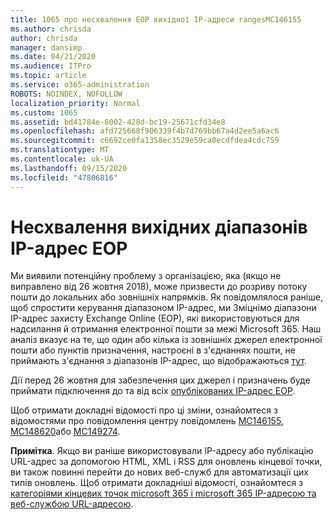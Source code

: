 ```yaml
---
title: 1065 про несхвалення EOP вихідної IP-адреси rangesMC146155
ms.author: chrisda
author: chrisda
manager: dansimp
ms.date: 04/21/2020
ms.audience: ITPro
ms.topic: article
ms.service: o365-administration
ROBOTS: NOINDEX, NOFOLLOW
localization_priority: Normal
ms.custom: 1065
ms.assetid: bd41784e-8002-428d-bc19-25671cfd34e8
ms.openlocfilehash: afd725668f906339f4b7d769bb67a4d2ee5a6ac6
ms.sourcegitcommit: c6692ce0fa1358ec3529e59ca0ecdfdea4cdc759
ms.translationtype: MT
ms.contentlocale: uk-UA
ms.lasthandoff: 09/15/2020
ms.locfileid: "47806816"
---
```

# <a name="deprecation-of-eop-outbound-ip-address-ranges"></a>Несхвалення вихідних діапазонів IP-адрес EOP

Ми виявили потенційну проблему з організацією, яка (якщо не виправлено від 26 жовтня 2018), може призвести до розриву потоку пошти до локальних або зовнішніх напрямків. Як повідомлялося раніше, щоб спростити керування діапазоном IP-адрес, ми Зміцнімо діапазони IP-адрес захисту Exchange Online (EOP), які використовуються для надсилання й отримання електронної пошти за межі Microsoft 365. Наш аналіз вказує на те, що один або кілька із зовнішніх джерел електронної пошти або пунктів призначення, настроєні в з'єднаннях пошти, не приймають з'єднання з діапазонів IP-адрес, що відображаються [тут](https://docs.microsoft.com/office365/SecurityCompliance/eop/exchange-online-protection-ip-addresses).

Дії перед 26 жовтня для забезпечення цих джерел і призначень буде приймати підключення до та від всіх [опублікованих IP-адрес EOP](https://docs.microsoft.com/office365/SecurityCompliance/eop/exchange-online-protection-ip-addresses).

Щоб отримати докладні відомості про ці зміни, ознайомтеся з відомостями про повідомлення центру повідомлень [MC146155](https://portal.office.com/AdminPortal/home?switchtomodern=true#/MessageCenter?id=MC146155), [MC148620](https://portal.office.com/AdminPortal/home?switchtomodern=true#/MessageCenter?id=MC148620)або [MC149274](https://portal.office.com/AdminPortal/home?switchtomodern=true#/MessageCenter?id=MC149274).

**Примітка**. Якщо ви раніше використовували IP-адресу або публікацію URL-адрес за допомогою HTML, XML і RSS для оновлень кінцевої точки, ви також повинні перейти до нових веб-служб для автоматизації цих типів оновлень. Щоб отримати докладніші відомості, ознайомтеся з [категоріями кінцевих точок microsoft 365 і microsoft 365 IP-адресою та веб-службою URL-адресою](https://techcommunity.microsoft.com/t5/Office-365-Blog/Announcing-Office-365-endpoint-categories-and-Office-365-IP/ba-p/177638).
